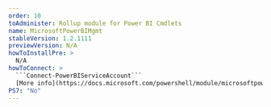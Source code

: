 ```yaml
---
order: 10
toAdminister: Rollup module for Power BI Cmdlets
name: MicrosoftPowerBIMgmt
stableVersion: 1.2.1111
previewVersion: N/A
howToInstallPre: >
  N/A
howToConnect: >
  ```Connect-PowerBIServiceAccount```
  [More info](https://docs.microsoft.com/powershell/module/microsoftpowerbimgmt.profile/connect-powerbiserviceaccount?view=powerbi-ps?WT.mc_id=M365-MVP-5004663)
PS7: "No"
---
```

